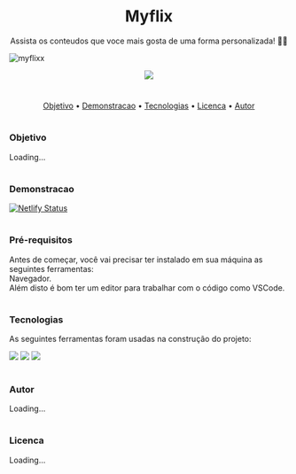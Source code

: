<h1 align="center">Myflix</h1>
 <p align="center">Assista os conteudos que voce mais gosta de uma forma personalizada! 🍿🍿 </p>
 
![myflixx](https://user-images.githubusercontent.com/100965881/172965720-6a7cd5f0-4e09-4e40-94bd-a0c7be1dee31.gif)

<p align="center">
<img src="http://img.shields.io/static/v1?label=STATUS&message=EM%20DESENVOLVIMENTO&color=GREEN&style=for-the-badge"/>
</p>

#
<p align="center">
 <a href="#objetivo">Objetivo</a> •
 <a href="#demonstracao">Demonstracao</a> • 
 <a href="#tecnologias">Tecnologias</a> • 
 <a href="#licenca">Licenca</a> • 
 <a href="#autor">Autor</a>
</p>

# 

### Objetivo
Loading...

#

### Demonstracao 

[![Netlify Status](https://api.netlify.com/api/v1/badges/5316d395-b134-4463-99f4-cc388e33c421/deploy-status)](https://app.netlify.com/sites/eloquent-pudding-a7ecc2/deploys)

#

### Pré-requisitos

Antes de começar, você vai precisar ter instalado em sua máquina as seguintes ferramentas:<br>
Navegador. <br>
Além disto é bom ter um editor para trabalhar com o código como VSCode.

#

### Tecnologias

As seguintes ferramentas foram usadas na construção do projeto:

<a href="https://www.javascript.com/">
<img src="https://img.shields.io/badge/JavaScript-F7DF1E?style=for-the-badge&logo=javascript&logoColor=black" /></a>
<a href="https://html.spec.whatwg.org/">
<img src="https://img.shields.io/badge/HTML5-E34F26?style=for-the-badge&logo=html5&logoColor=white"/></a>
<a href="https://www.w3.org/TR/css3-roadmap">
<img src="https://img.shields.io/badge/CSS3-1572B6?style=for-the-badge&logo=css3&logoColor=white"/></a>

#

### Autor
Loading...
<!-- Feito por Daniel Oliveira 👋🏽 Entre em contato! -->

#

### Licenca
Loading...
